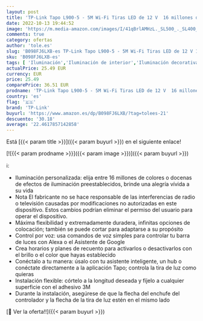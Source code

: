 ```yaml
---
layout: post
title: 'TP-Link Tapo L900-5 - 5M Wi-Fi Tiras LED de 12 V  16 millones de colores con 2100 mcd  óptimo para la familia  sincronización con música  compatible con Google y Alexa  Color Blanco'
date: 2022-10-13 19:44:52
image: 'https://m.media-amazon.com/images/I/41qBrlAMHzL._SL500_._SL400_.jpg'
comments: true
category: ofertas
author: 'tole.es'
slug: 'B098FJ6LXB-es TP-Link Tapo L900-5 - 5M Wi-Fi Tiras LED de 12 V 16...'
sku: 'B098FJ6LXB-es'
tags: [ 'Iluminación','Iluminación de interior','Iluminación decorativa y para usos específicos de interior','Tiras LED de interior','alexa','tp-link','🇪🇸', ]
actualPrice: 25.49 EUR
currency: EUR
price: 25.49
comparePrice: 36.51 EUR
prodname: 'TP-Link Tapo L900-5 - 5M Wi-Fi Tiras LED de 12 V  16 millones de colores con 2100 mcd  óptimo para la familia  sincronización con música  compatible con Google y Alexa  Color Blanco'
country: 'es'
flag: '🇪🇸'
brand: 'TP-Link'
buyurl: 'https://www.amazon.es/dp/B098FJ6LXB/?tag=tolees-21'
descuento: '30.18'
average: '22.4617857142858'
---
```


Está [{{< param title >}}]({{< param buyurl >}}) en el siguiente enlace!

[![{{< param prodname >}}]({{< param image >}})]({{< param buyurl >}})

ℹ️:

- Iluminación personalizada: elija entre 16 millones de colores o docenas de efectos de iluminación preestablecidos, brinde una alegría vívida a su vida
- Nota El fabricante no se hace responsable de las interferencias de radio o televisión causadas por modificaciones no autorizadas en este dispositivo. Estos cambios podrían eliminar el permiso del usuario para operar el dispositivo.
- Máxima flexibilidad y extremadamente duradera, infinitas opciones de colocación; también se puede cortar para adaptarse a su propósito
- Control por voz: usa comandos de voz simples para controlar tu barra de luces con Alexa o el Asistente de Google
- Crea horarios y planes de recuento para activarlos o desactivarlos con el brillo o el color que hayas establecido
- Conéctalo a tu manera: úsalo con tu asistente inteligente, un hub o conéctate directamente a la aplicación Tapo; controla la tira de luz como quieras
- Instalación flexible: córtelo a la longitud deseada y fíjelo a cualquier superficie con el adhesivo 3M
- Durante la instalación, asegúrese de que la flecha del enchufe del controlador y la flecha de la tira de luz estén en el mismo lado

[🛒 Ver la oferta!!]({{< param buyurl >}})
